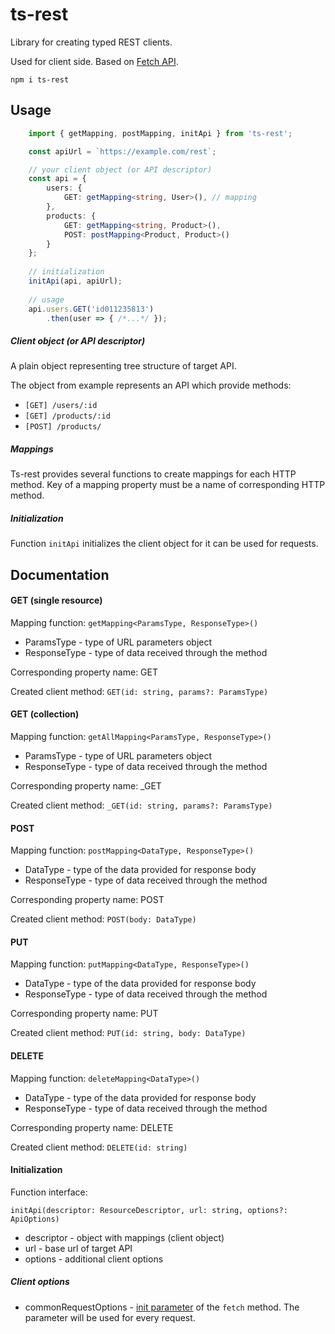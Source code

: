 # ts-rest
Library for creating typed REST clients.

Used for client side. Based on [Fetch API](https://developer.mozilla.org/en-US/docs/Web/API/Fetch_API). 

`npm i ts-rest`

## Usage
```typescript
    import { getMapping, postMapping, initApi } from 'ts-rest';

    const apiUrl = `https://example.com/rest`;

    // your client object (or API descriptor)
    const api = {
        users: {
            GET: getMapping<string, User>(), // mapping
        },
        products: {
            GET: getMapping<string, Product>(),
            POST: postMapping<Product, Product>()
        }   
    };
    
    // initialization
    initApi(api, apiUrl);
    
    // usage
    api.users.GET('id011235813')
        .then(user => { /*...*/ });
```

##### Client object (or API descriptor)
A plain object representing tree structure of target API.

The object from example represents an API which provide methods:
- `[GET] /users/:id`
- `[GET] /products/:id`
- `[POST] /products/`

##### Mappings
Ts-rest provides several functions to create mappings for each HTTP method.
Key of a mapping property must be a name of corresponding HTTP method.

##### Initialization
Function `initApi` initializes the client object for it can be used for requests.

## Documentation
#### GET (single resource)
Mapping function: `getMapping<ParamsType, ResponseType>()`
- ParamsType - type of URL parameters object
- ResponseType - type of data received through the method

Corresponding property name: GET

Created client method: `GET(id: string, params?: ParamsType)`

#### GET (collection)
Mapping function: `getAllMapping<ParamsType, ResponseType>()`
- ParamsType - type of URL parameters object
- ResponseType - type of data received through the method

Corresponding property name: _GET

Created client method: `_GET(id: string, params?: ParamsType)`

#### POST
Mapping function: `postMapping<DataType, ResponseType>()`
- DataType - type of the data provided for response body
- ResponseType - type of data received through the method

Corresponding property name: POST

Created client method: `POST(body: DataType)`

#### PUT
Mapping function: `putMapping<DataType, ResponseType>()`
- DataType - type of the data provided for response body
- ResponseType - type of data received through the method

Corresponding property name: PUT

Created client method: `PUT(id: string, body: DataType)`

#### DELETE
Mapping function: `deleteMapping<DataType>()`
- DataType - type of the data provided for response body
- ResponseType - type of data received through the method

Corresponding property name: DELETE

Created client method: `DELETE(id: string)`

#### Initialization
Function interface:

`initApi(descriptor: ResourceDescriptor, url: string, options?: ApiOptions)`
- descriptor - object with mappings (client object)
- url - base url of target API
- options - additional client options

##### Client options
- commonRequestOptions - [init parameter](https://developer.mozilla.org/en-US/docs/Web/API/WindowOrWorkerGlobalScope/fetch#parameters)
 of the `fetch` method. The parameter will be used for every request.
